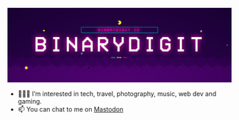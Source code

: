 ![banner](/banner.jpg)
- 👩🏽‍💻 I’m interested in tech, travel, photography, music, web dev and gaming.
- 📫 You can chat to me on [Mastodon](https://mstdn.games/@BinaryDigit) 
